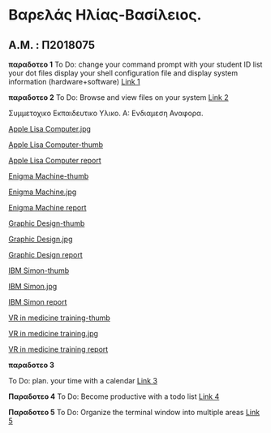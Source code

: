 # Βαρελάς Ηλίας-Βασίλειος.
## Α.Μ. : Π2018075

**παραδοτεο 1** 
To Do:
change your command prompt with your student ID list your dot files display your shell configuration file and display system information (hardware+software)
[Link 1](https://asciinema.org/a/Af10gEhnB6oI9NX52KuzKqMhC)

**παραδοτεο 2**
To Do:
Browse and view files on your system
[Link 2](https://asciinema.org/a/qXtQX4fGxPOjpyrhExUBMOwLl)

Συμμετοχικο Εκπαιδευτικο Υλικο. Α: Ενδιαμεση Αναφορα.

[Apple Lisa Computer.jpg](https://github.com/hlias31/gr/blob/gh-pages/images/Apple%20LisaComputer.jpg)

[Apple Lisa Computer-thumb](https://github.com/hlias31/gr/blob/gh-pages/images/Apple%20LisaComputer-thumb.jpg)

[Apple Lisa Computer report](https://github.com/hlias31/gr/blob/gh-pages/_gallery/Apple-Lisa-Computer.md)


[Enigma Machine-thumb](https://github.com/hlias31/gr/blob/gh-pages/images/Enigma%20Machine-thumb.jpg)

[Enigma Machine.jpg](https://github.com/hlias31/gr/blob/gh-pages/images/Enigma%20Machine.jpg)

[Enigma Machine report](https://github.com/hlias31/gr/blob/gh-pages/_gallery/Enigma-machine.md)


[Graphic Design-thumb](https://github.com/hlias31/gr/blob/gh-pages/images/Graphic%20Design-thumb.jpg)

[Graphic Design.jpg](https://github.com/hlias31/gr/blob/gh-pages/images/Graphic%20Design.JPG)

[Graphic Design report](https://github.com/hlias31/gr/blob/gh-pages/_gallery/Graphic-Design.md)


[IBM Simon-thumb](https://github.com/hlias31/gr/blob/gh-pages/images/IBM%20Simon-thumb.jpg)

[IBM Simon.jpg](https://github.com/hlias31/gr/blob/gh-pages/images/IBM%20Simon.jpg)

[IBM Simon report](https://github.com/hlias31/gr/blob/gh-pages/_gallery/IBM-simon)


[VR in medicine training-thumb](https://github.com/hlias31/gr/blob/gh-pages/images/VR%20in%20medicine%20training-thumb.jpg)

[VR in medicine training.jpg](https://github.com/hlias31/gr/blob/gh-pages/images/VR%20in%20medicine%20training.jpg)

[VR in medicine training report](https://github.com/hlias31/gr/blob/gh-pages/_gallery/VR-in-medicine-training.md)



**παραδοτεο 3**

To Do: plan. your time with a calendar
[Link 3](https://asciinema.org/a/3fy5MJiFt21EJg9ngJfUpiAZe)

**Παραδοτεο 4**
To Do:  Become productive with a todo list
[Link 4](https://asciinema.org/a/KynLhjd91HglxWzINzjbMf0MU)

**Παραδοτεο 5**
To Do: Organize the terminal window into multiple areas
[Link 5](https://asciinema.org/a/LgYjbX268zAJRt2zOWMSOpLFV)

